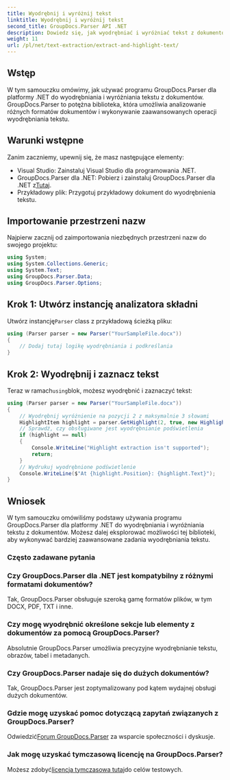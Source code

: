 ```yaml
---
title: Wyodrębnij i wyróżnij tekst
linktitle: Wyodrębnij i wyróżnij tekst
second_title: GroupDocs.Parser API .NET
description: Dowiedz się, jak wyodrębniać i wyróżniać tekst z dokumentów za pomocą GroupDocs.Parser dla .NET. Proste kroki umożliwiające wydajną ekstrakcję tekstu w projektach .NET.
weight: 11
url: /pl/net/text-extraction/extract-and-highlight-text/
---
```

## Wstęp
W tym samouczku omówimy, jak używać programu GroupDocs.Parser dla platformy .NET do wyodrębniania i wyróżniania tekstu z dokumentów. GroupDocs.Parser to potężna biblioteka, która umożliwia analizowanie różnych formatów dokumentów i wykonywanie zaawansowanych operacji wyodrębniania tekstu.
## Warunki wstępne
Zanim zaczniemy, upewnij się, że masz następujące elementy:
- Visual Studio: Zainstaluj Visual Studio dla programowania .NET.
-  GroupDocs.Parser dla .NET: Pobierz i zainstaluj GroupDocs.Parser dla .NET z[Tutaj](https://releases.groupdocs.com/parser/net/).
- Przykładowy plik: Przygotuj przykładowy dokument do wyodrębnienia tekstu.

## Importowanie przestrzeni nazw
Najpierw zacznij od zaimportowania niezbędnych przestrzeni nazw do swojego projektu:
```csharp
using System;
using System.Collections.Generic;
using System.Text;
using GroupDocs.Parser.Data;
using GroupDocs.Parser.Options;
```
## Krok 1: Utwórz instancję analizatora składni
 Utwórz instancję`Parser` class z przykładową ścieżką pliku:
```csharp
using (Parser parser = new Parser("YourSampleFile.docx"))
{
    // Dodaj tutaj logikę wyodrębniania i podkreślania
}
```
## Krok 2: Wyodrębnij i zaznacz tekst
 Teraz w ramach`using`blok, możesz wyodrębnić i zaznaczyć tekst:
```csharp
using (Parser parser = new Parser("YourSampleFile.docx"))
{
    // Wyodrębnij wyróżnienie na pozycji 2 z maksymalnie 3 słowami
    HighlightItem highlight = parser.GetHighlight(2, true, new HighlightOptions(3));
    // Sprawdź, czy obsługiwane jest wyodrębnianie podświetlenia
    if (highlight == null)
    {
        Console.WriteLine("Highlight extraction isn't supported");
        return;
    }
    // Wydrukuj wyodrębnione podświetlenie
    Console.WriteLine($"At {highlight.Position}: {highlight.Text}");
}
```

## Wniosek
W tym samouczku omówiliśmy podstawy używania programu GroupDocs.Parser dla platformy .NET do wyodrębniania i wyróżniania tekstu z dokumentów. Możesz dalej eksplorować możliwości tej biblioteki, aby wykonywać bardziej zaawansowane zadania wyodrębniania tekstu.

### Często zadawane pytania
### Czy GroupDocs.Parser dla .NET jest kompatybilny z różnymi formatami dokumentów?
Tak, GroupDocs.Parser obsługuje szeroką gamę formatów plików, w tym DOCX, PDF, TXT i inne.
### Czy mogę wyodrębnić określone sekcje lub elementy z dokumentów za pomocą GroupDocs.Parser?
Absolutnie GroupDocs.Parser umożliwia precyzyjne wyodrębnianie tekstu, obrazów, tabel i metadanych.
### Czy GroupDocs.Parser nadaje się do dużych dokumentów?
Tak, GroupDocs.Parser jest zoptymalizowany pod kątem wydajnej obsługi dużych dokumentów.
### Gdzie mogę uzyskać pomoc dotyczącą zapytań związanych z GroupDocs.Parser?
 Odwiedzić[Forum GroupDocs.Parser](https://forum.groupdocs.com/c/parser/17) za wsparcie społeczności i dyskusje.
### Jak mogę uzyskać tymczasową licencję na GroupDocs.Parser?
 Możesz zdobyć[licencja tymczasowa tutaj](https://purchase.groupdocs.com/temporary-license/)do celów testowych.